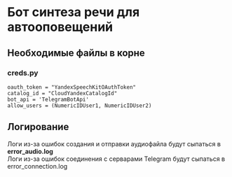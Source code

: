 <h1> Бот синтеза речи для автооповещений </h1>
<h2> Необходимые файлы в корне </h2>
<h3> creds.py </h3>
<code>oauth_token = "YandexSpeechKitOAuthToken"
catalog_id = "CloudYandexCatalogId"
bot_api = 'TelegramBotApi'
allow_users = (NumericIDUser1, NumericIDUser2)</code>
<h2> Логирование </h2>
Логи из-за ошибок создания и отправки аудиофайла будут сыпаться в <b>error_audio.log</b></br>
Логи из-за ошибок соединения с серварами Telegram будут сыпаться в error_connection.log
